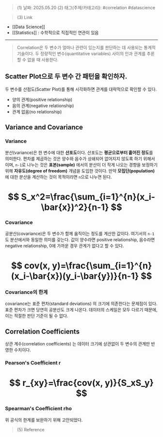 >(1) 날짜: 2025.05.20
>(2) 태그(주제/카테고리): #correlation #datascience 

>(3) Link
- [[Data Science]]
- [[Statistics]] : 수학적으로 직접적인 연관이 있음
---

> Correlation은 두 변수가 얼마나 관련이 있는지를 판단하는 데 사용되는 통계적 기술이다. 두 정량적인 변수(quantitative variables) 사이의 인과 관계를 추론할 수 없을 때 사용한다.

## Scatter Plot으로 두 변수 간 패턴을 확인하자.
두 변수를 산점도(Scatter Plot)를 통해 시각화하면 관계를 대략적으로 확인할 수 있다.
- 양의 관계(positive relationship)
- 음의 관계(negative relationship)
- 관계 없음(no relationship)

## Variance and Covariance

### Variance
분산(variance)은 한 변수에 대한 **산포도**이다. 산포도는 **평균으로부터 흩어진 정도**를 의미한다. 편차를 제곱하는 것은 양수와 음수가 상쇄되어 없어지지 않도록 하기 위해서이며, `n-1`로 나누는 것은 **표본(sample)** 에서의 분산이 더 작게 나오는 경향을 보정하기 위해 **자유도(degree of freedom)** 개념을 도입한 것이다. 만약 **모집단(population)** 에 대한 분산을 계산하는 것이 목적이라면 `n`으로 나누면 된다.
# $$ S_x^2=\frac{\sum_{i=1}^{n}(x_i-\bar{x})^2}{n-1} $$

### Covariance
공분산(covariance)은 두 변수가 함께 움직이는 정도를 계산한 값이다. 여기서의 `n-1`도 분산에서와 동일한 의미를 갖는다. 값이 양수라면 positive relationship, 음수라면 negative relationship, 0에 가까운 경우 관계가 없다고 할 수 있다.
# $$ cov(x, y)=\frac{\sum_{i=1}^{n}(x_i-\bar{x})(y_i-\bar{y})}{n-1} $$

### Covariance의 한계
covariance는 표준 편차(standard deviations) 의 크기에 의존한다는 문제점이 있다. 표준 편차가 크면 당연히 공분산도 크게 나온다. 데이터의 스케일은 모두 다르기 때문에, 이는 적절한 판단 기준이 될 수 없다.

## Correlation Coefficients
상관 계수(correlation coefficients) 는 데이터 크기에 상관없이 두 변수의 관계만 반영한 수치이다.

### Pearson's Coefficient r

# $$ r_{xy}=\frac{cov(x, y)}{S_xS_y} $$

### Spearman's Coefficient rho
위 공식의 한계를 보완하기 위해 고안되었다.


>(5) Reference

